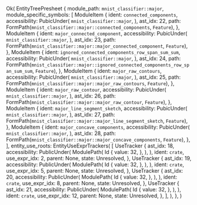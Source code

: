 Ok(
    EntityTreePresheet {
        module_path: `mnist_classifier::major`,
        module_specific_symbols: [
            ModuleItem {
                ident: `connected_components`,
                accessibility: PubicUnder(
                    `mnist_classifier::major`,
                ),
                ast_idx: 22,
                path: FormPath(`mnist_classifier::major::connected_components`, `Feature`),
            },
            ModuleItem {
                ident: `major_connected_component`,
                accessibility: PubicUnder(
                    `mnist_classifier::major`,
                ),
                ast_idx: 23,
                path: FormPath(`mnist_classifier::major::major_connected_component`, `Feature`),
            },
            ModuleItem {
                ident: `ignored_connected_components_row_span_sum_sum`,
                accessibility: PubicUnder(
                    `mnist_classifier::major`,
                ),
                ast_idx: 24,
                path: FormPath(`mnist_classifier::major::ignored_connected_components_row_span_sum_sum`, `Feature`),
            },
            ModuleItem {
                ident: `major_raw_contours`,
                accessibility: PubicUnder(
                    `mnist_classifier::major`,
                ),
                ast_idx: 25,
                path: FormPath(`mnist_classifier::major::major_raw_contours`, `Feature`),
            },
            ModuleItem {
                ident: `major_raw_contour`,
                accessibility: PubicUnder(
                    `mnist_classifier::major`,
                ),
                ast_idx: 26,
                path: FormPath(`mnist_classifier::major::major_raw_contour`, `Feature`),
            },
            ModuleItem {
                ident: `major_line_segment_sketch`,
                accessibility: PubicUnder(
                    `mnist_classifier::major`,
                ),
                ast_idx: 27,
                path: FormPath(`mnist_classifier::major::major_line_segment_sketch`, `Feature`),
            },
            ModuleItem {
                ident: `major_concave_components`,
                accessibility: PubicUnder(
                    `mnist_classifier::major`,
                ),
                ast_idx: 28,
                path: FormPath(`mnist_classifier::major::major_concave_components`, `Feature`),
            },
        ],
        entity_use_roots: EntityUseExprTrackers(
            [
                UseTracker {
                    ast_idx: 18,
                    accessibility: PublicUnder(
                        ModulePath(
                            Id {
                                value: 32,
                            },
                        ),
                    ),
                    ident: `crate`,
                    use_expr_idx: 2,
                    parent: None,
                    state: Unresolved,
                },
                UseTracker {
                    ast_idx: 19,
                    accessibility: PublicUnder(
                        ModulePath(
                            Id {
                                value: 32,
                            },
                        ),
                    ),
                    ident: `crate`,
                    use_expr_idx: 5,
                    parent: None,
                    state: Unresolved,
                },
                UseTracker {
                    ast_idx: 20,
                    accessibility: PublicUnder(
                        ModulePath(
                            Id {
                                value: 32,
                            },
                        ),
                    ),
                    ident: `crate`,
                    use_expr_idx: 8,
                    parent: None,
                    state: Unresolved,
                },
                UseTracker {
                    ast_idx: 21,
                    accessibility: PublicUnder(
                        ModulePath(
                            Id {
                                value: 32,
                            },
                        ),
                    ),
                    ident: `crate`,
                    use_expr_idx: 12,
                    parent: None,
                    state: Unresolved,
                },
            ],
        ),
    },
)